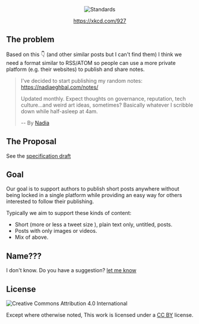 <div style="text-align: center">

  <img src="https://imgs.xkcd.com/comics/standards.png" title="Fortunately, the charging one has been solved now that we've all standardized on mini-USB. Or is it micro-USB? Shit." alt="Standards">

<a href="https://xkcd.com/927">https://xkcd.com/927</a>

</div>

## The problem

Based on this 👇 (and other similar posts but I can't find them) I think we need a format similar to RSS/ATOM so people can use a more private platform (e.g. their websites) to publish and share notes.

> I've decided to start publishing my random notes:
> https://nadiaeghbal.com/notes/
>
> Updated monthly. Expect thoughts on governance, reputation, tech culture...and
> weird art ideas, sometimes? Basically whatever I scribble down while
> half-asleep at 4am.
>
> -- By [Nadia](https://twitter.com/nayafia/status/1009533925285171200)

## The Proposal

See the [specification draft](./spec/v1.md)

## Goal

Our goal is to support authors to publish short posts anywhere without being locked in a single platform while providing an easy way for others interested to follow their publishing.

Typically we aim to support these kinds of content:

- Short (more or less a tweet size ), plain text only, untitled, posts.
- Posts with only images or videos.
- Mix of above.

## Name???

I don't know. Do you have a suggestion? [let me know](https://github.com/z0al/naming-is-hard/issues/1)

## License

![Creative Commons Attribution 4.0 International](https://i.creativecommons.org/l/by/4.0/88x31.png)

Except where otherwise noted, This work is licensed under a [CC BY](http://creativecommons.org/licenses/by/4.0/) license.
